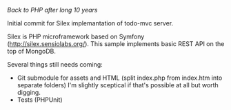 *Back to PHP after long 10 years*

Initial commit for Silex implemantation of todo-mvc server.

Silex is PHP microframework based on Symfony (http://silex.sensiolabs.org/). This sample implements basic REST API
on the top of MongoDB.

Several things still needs coming:
 * Git submodule for assets and HTML (split index.php from index.htm into separate folders)
   I'm slightly sceptical if that's possible at all but worth digging.
 * Tests (PHPUnit)
